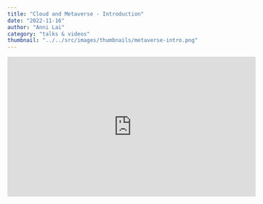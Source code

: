 ```yaml
---
title: "Cloud and Metaverse - Introduction"
date: "2022-11-16"
author: "Anni Lai"
category: "talks & videos"
thumbnail: "../../src/images/thumbnails/metaverse-intro.png"
---
```



<iframe  width="560" height="315" src="https://player.vimeo.com/video/773978115?h=a1921faca1&title=0&byline=0&portrait=0" frameborder="0"></iframe>